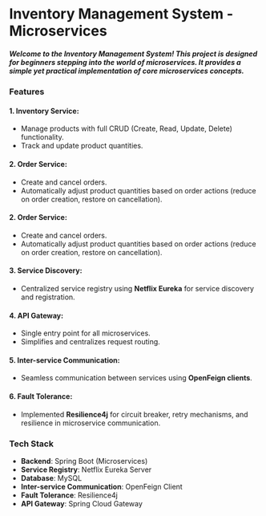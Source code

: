 # Inventory Management System - Microservices

##### Welcome to the Inventory Management System! This project is designed for beginners stepping into the world of microservices. It provides a simple yet practical implementation of core microservices concepts.

### Features
#### 1. Inventory Service:
- Manage products with full CRUD (Create, Read, Update, Delete) functionality.
- Track and update product quantities.

#### 2. Order Service:
- Create and cancel orders.
- Automatically adjust product quantities based on order actions (reduce on order creation, restore on cancellation).

#### 2. Order Service:
- Create and cancel orders.
- Automatically adjust product quantities based on order actions (reduce on order creation, restore on cancellation).

#### 3. Service Discovery:
- Centralized service registry using **Netflix Eureka** for service discovery and registration.

#### 4. API Gateway:
- Single entry point for all microservices.
- Simplifies and centralizes request routing.

#### 5. Inter-service Communication:
- Seamless communication between services using **OpenFeign clients**.

#### 6. Fault Tolerance:
- Implemented **Resilience4j** for circuit breaker, retry mechanisms, and resilience in microservice communication.


### Tech Stack
- **Backend**: Spring Boot (Microservices)
- **Service Registry**: Netflix Eureka Server
- **Database**: MySQL
- **Inter-service Communication**: OpenFeign Client
- **Fault Tolerance**: Resilience4j
- **API Gateway**: Spring Cloud Gateway
